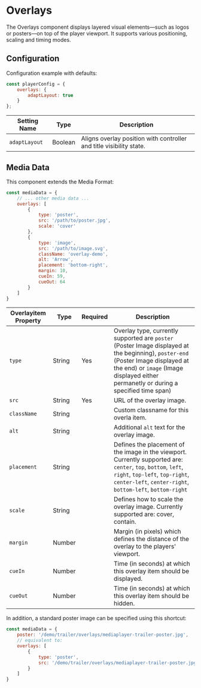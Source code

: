 # Overlays

The Overlays component displays layered visual elements—such as logos or posters—on top of the player viewport. It supports various positioning, scaling and timing modes.

## Configuration

Configuration example with defaults:

```javascript
const playerConfig = {
    overlays: {
        adaptLayout: true
    }
};
```

| Setting Name  | Type    | Description                                                  |
| ------------- | ------- | ------------------------------------------------------------ |
| `adaptLayout` | Boolean | Aligns overlay position with controller and title visibility state. |

## Media Data

This component extends the Media Format:

```javascript
const mediaData = {
    // ... other media data ... 
    overlays: [
        {
            type: 'poster',
            src: '/path/to/poster.jpg',
            scale: 'cover'
        },
        {
            type: 'image',
            src: '/path/to/image.svg',
            className: 'overlay-demo',
            alt: 'Arrow',
            placement: 'bottom-right',
            margin: 10,
            cueIn: 59,
            cueOut: 64
        }
    ]
}
```

| Overlayitem Property | Type   | Required | Description                                                  |
| -------------------- | ------ | -------- | ------------------------------------------------------------ |
| `type`               | String | Yes      | Overlay type, currently supported are `poster` (Poster Image displayed at the beginning), `poster-end` (Poster Image displayed at the end) or `image` (Image displayed either permanetly or during a specified time span) |
| `src`                | String | Yes      | URL of the overlay image.                                    |
| `className`          | String |          | Custom classname for this overla item.                       |
| `alt`                | String |          | Additional `alt` text for the overlay image.                 |
| `placement`          | String |          | Defines the placement of the image in the viewport. Currently supported are: `center`, `top`, `bottom`, `left`, `right`, `top-left`, `top-right`, `center-left`, `center-right`, `bottom-left`, `bottom-right` |
| `scale`              | String |          | Defines how to scale the overlay image. Currently supported are: cover, contain. |
| `margin`             | Number |          | Margin (in pixels) which defines the distance of the overlay to the players' viewport. |
| `cueIn`              | Number |          | Time (in seconds) at which this overlay item should be displayed. |
| `cueOut`             | Number |          | Time (in seconds) at which this overlay item should be hidden. |

In addition, a standard poster image can be specified using this shortcut:

```javascript
const mediaData = {
  	poster: '/demo/trailer/overlays/mediaplayer-trailer-poster.jpg',  
    // equivalent to:
    overlays: [
        {
            type: 'poster',
            src: '/demo/trailer/overlays/mediaplayer-trailer-poster.jpg'
        }
    ]
}
```

